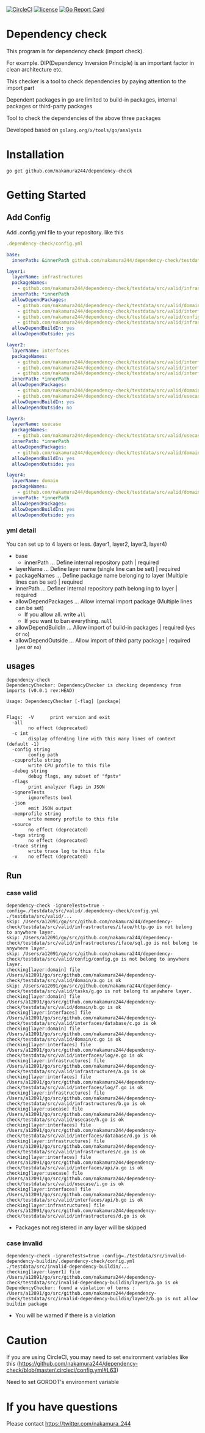 [![CircleCI](https://circleci.com/gh/nakamura244/dependency-check.svg?style=svg)](https://circleci.com/gh/nakamura244/dependency-check)
[![license](https://img.shields.io/github/license/srvc/wraperr.svg)](./LICENSE)
[![Go Report Card](https://goreportcard.com/badge/github.com/nakamura244/dependency-check)](https://goreportcard.com/report/github.com/nakamura244/dependency-check)

# Dependency check
This program is for dependency check (import check).

For example.
DIP(Dependency Inversion Principle) is an important factor in clean architecture etc.

This checker is a tool to check dependencies by paying attention to the import part

Dependent packages in go are limited to build-in packages, internal packages or third-party packages

Tool to check the dependencies of the above three packages


Developed based on `golang.org/x/tools/go/analysis`

# Installation
```console
go get github.com/nakamura244/dependency-check
```

# Getting Started
## Add Config
Add .config.yml file to your repository. like this

```yaml
.dependency-check/config.yml

base:
  innerPath: &innerPath github.com/nakamura244/dependency-check/testdata/src/valid

layer1:
  layerName: infrastructures
  packageNames:
    - github.com/nakamura244/dependency-check/testdata/src/valid/infrastructures
  innerPath: *innerPath
  allowDependPackages:
    - github.com/nakamura244/dependency-check/testdata/src/valid/domain
    - github.com/nakamura244/dependency-check/testdata/src/valid/interfaces
    - github.com/nakamura244/dependency-check/testdata/src/valid/config
    - github.com/nakamura244/dependency-check/testdata/src/valid/infrastructures/iface
  allowDependBuildIn: yes
  allowDependOutside: yes

layer2:
  layerName: interfaces
  packageNames:
    - github.com/nakamura244/dependency-check/testdata/src/valid/interfaces/database
    - github.com/nakamura244/dependency-check/testdata/src/valid/interfaces/api
    - github.com/nakamura244/dependency-check/testdata/src/valid/interfaces/log
  innerPath: *innerPath
  allowDependPackages:
    - github.com/nakamura244/dependency-check/testdata/src/valid/domain
    - github.com/nakamura244/dependency-check/testdata/src/valid/usecase
  allowDependBuildIn: yes
  allowDependOutside: no

layer3:
  layerName: usecase
  packageNames:
    - github.com/nakamura244/dependency-check/testdata/src/valid/usecase
  innerPath: *innerPath
  allowDependPackages:
    - github.com/nakamura244/dependency-check/testdata/src/valid/domain
  allowDependBuildIn: yes
  allowDependOutside: yes

layer4:
  layerName: domain
  packageNames:
    - github.com/nakamura244/dependency-check/testdata/src/valid/domain
  innerPath: *innerPath
  allowDependPackages:
  allowDependBuildIn: yes
  allowDependOutside: yes
```

### yml detail
You can set up to 4 layers or less. (layer1, layer2, layer3, layer4)


- base
  - innerPath ... Define internal repository path | required
- layerName ... Define layer name (single line can be set) | required
- packageNames ... Define package name belonging to layer (Multiple lines can be set) | required
- innerPath ...  Definer internal repository path belong ing to layer | required
- allowDependPackages ... Allow internal import package  (Multiple lines can be set)
  - If you allow all. write `all`
  - If you want to ban everything. `null`
- allowDependBuildIn ... Allow import of build-in packages | required (`yes` or `no`)
- allowDependOutside ... Allow import of third party package | required (`yes` or `no`)

## usages
```console
dependency-check 
DependencyChecker: DependencyChecker is checking dependency from imports (v0.0.1 rev:HEAD)

Usage: DependencyChecker [-flag] [package]


Flags:  -V      print version and exit
  -all
        no effect (deprecated)
  -c int
        display offending line with this many lines of context (default -1)
  -config string
        config path
  -cpuprofile string
        write CPU profile to this file
  -debug string
        debug flags, any subset of "fpstv"
  -flags
        print analyzer flags in JSON
  -ignoreTests
        ignoreTests bool
  -json
        emit JSON output
  -memprofile string
        write memory profile to this file
  -source
        no effect (deprecated)
  -tags string
        no effect (deprecated)
  -trace string
        write trace log to this file
  -v    no effect (deprecated)

```

## Run

### case valid
```console
dependency-check -ignoreTests=true -config=./testdata/src/valid/.dependency-check/config.yml ./testdata/src/valid/...
skip: /Users/a12091/go/src/github.com/nakamura244/dependency-check/testdata/src/valid/infrastructures/iface/http.go is not belong to anywhere layer.
skip: /Users/a12091/go/src/github.com/nakamura244/dependency-check/testdata/src/valid/infrastructures/iface/sql.go is not belong to anywhere layer.
skip: /Users/a12091/go/src/github.com/nakamura244/dependency-check/testdata/src/valid/config/config.go is not belong to anywhere layer.
checking[layer:domain] file /Users/a12091/go/src/github.com/nakamura244/dependency-check/testdata/src/valid/domain/a.go is ok 
skip: /Users/a12091/go/src/github.com/nakamura244/dependency-check/testdata/src/valid/tasks/g.go is not belong to anywhere layer.
checking[layer:domain] file /Users/a12091/go/src/github.com/nakamura244/dependency-check/testdata/src/valid/domain/b.go is ok 
checking[layer:interfaces] file /Users/a12091/go/src/github.com/nakamura244/dependency-check/testdata/src/valid/interfaces/database/c.go is ok 
checking[layer:domain] file /Users/a12091/go/src/github.com/nakamura244/dependency-check/testdata/src/valid/domain/c.go is ok 
checking[layer:interfaces] file /Users/a12091/go/src/github.com/nakamura244/dependency-check/testdata/src/valid/interfaces/log/e.go is ok 
checking[layer:infrastructures] file /Users/a12091/go/src/github.com/nakamura244/dependency-check/testdata/src/valid/infrastructures/a.go is ok 
checking[layer:interfaces] file /Users/a12091/go/src/github.com/nakamura244/dependency-check/testdata/src/valid/interfaces/log/f.go is ok 
checking[layer:infrastructures] file /Users/a12091/go/src/github.com/nakamura244/dependency-check/testdata/src/valid/infrastructures/b.go is ok 
checking[layer:usecase] file /Users/a12091/go/src/github.com/nakamura244/dependency-check/testdata/src/valid/usecase/h.go is ok 
checking[layer:interfaces] file /Users/a12091/go/src/github.com/nakamura244/dependency-check/testdata/src/valid/interfaces/database/d.go is ok 
checking[layer:infrastructures] file /Users/a12091/go/src/github.com/nakamura244/dependency-check/testdata/src/valid/infrastructures/c.go is ok 
checking[layer:interfaces] file /Users/a12091/go/src/github.com/nakamura244/dependency-check/testdata/src/valid/interfaces/api/a.go is ok 
checking[layer:usecase] file /Users/a12091/go/src/github.com/nakamura244/dependency-check/testdata/src/valid/usecase/i.go is ok 
checking[layer:interfaces] file /Users/a12091/go/src/github.com/nakamura244/dependency-check/testdata/src/valid/interfaces/api/b.go is ok 
checking[layer:infrastructures] file /Users/a12091/go/src/github.com/nakamura244/dependency-check/testdata/src/valid/infrastructures/d.go is ok 
```
- Packages not registered in any layer will be skipped

### case invalid
```console
dependency-check -ignoreTests=true -config=./testdata/src/invalid-dependency-buildin/.dependency-check/config.yml ./testdata/src/invalid-dependency-buildin/...
checking[layer:layer1] file /Users/a12091/go/src/github.com/nakamura244/dependency-check/testdata/src/invalid-dependency-buildin/layer1/a.go is ok 
DependencyChecker: found a violation of terms : /Users/a12091/go/src/github.com/nakamura244/dependency-check/testdata/src/invalid-dependency-buildin/layer2/b.go is not allow buildin package
```
- You will be warned if there is a violation


# Caution
If you are using CircleCI, you may need to set environment variables
like this (https://github.com/nakamura244/dependency-check/blob/master/.circleci/config.yml#L63)

Need to set GOROOT's environment variable


# If you have questions
Please contact https://twitter.com/nakamura_244